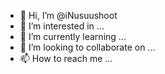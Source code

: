 - 👋 Hi, I’m @iNusuushoot
- 👀 I’m interested in ...
- 🌱 I’m currently learning ...
- 💞️ I’m looking to collaborate on ...
- 📫 How to reach me ...

<!---
iNusuushoot/iNusuushoot is a ✨ special ✨ repository because its `README.md` (this file) appears on your GitHub profile.
You can click the Preview link to take a look at your changes.
--->
